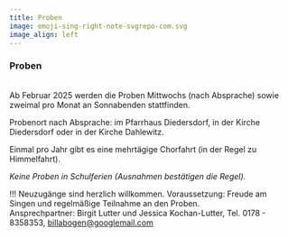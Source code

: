 ```yaml
---
title: Proben
image: emoji-sing-right-note-svgrepo-com.svg
image_align: left
---
```


### Proben

<br>Ab Februar 2025 werden die Proben Mittwochs (nach Absprache) sowie zweimal pro Monat an Sonnabenden stattfinden.


Probenort nach Absprache:
im Pfarrhaus Diedersdorf, in der Kirche Diedersdorf oder in der Kirche Dahlewitz.

Einmal pro Jahr gibt es eine mehrtägige Chorfahrt (in der Regel zu Himmelfahrt).

_Keine Proben in Schulferien (Ausnahmen bestätigen die Regel)._



!!! Neuzugänge sind herzlich willkommen. Voraussetzung: Freude am Singen und regelmäßige Teilnahme an den Proben.<br/>Ansprechpartner: Birgit Lutter und Jessica Kochan-Lutter, Tel. 0178 - 8358353, <a href=mailto:billabogen@googlemail.com>billabogen@googlemail.com</a>
